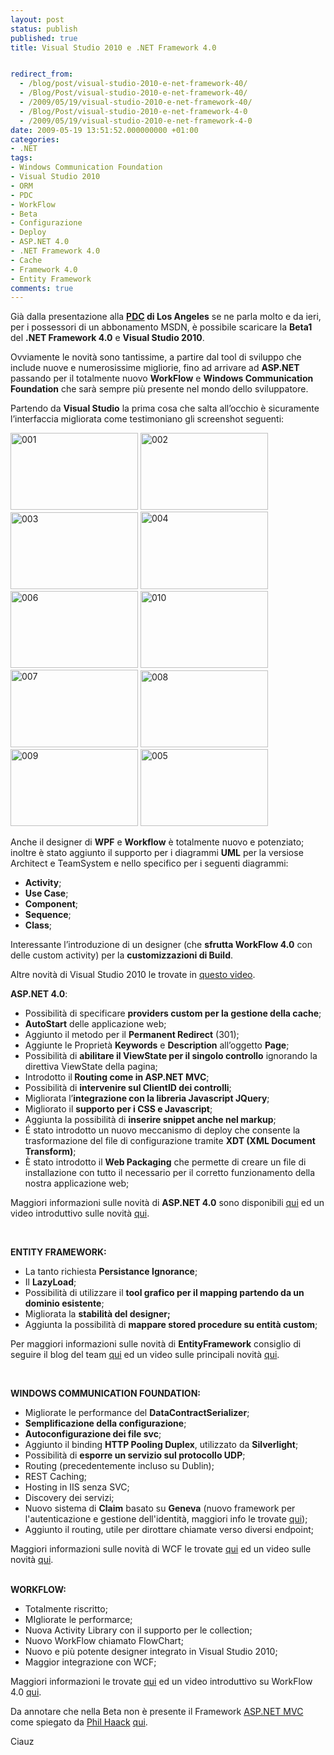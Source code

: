 ```yaml
---
layout: post
status: publish
published: true
title: Visual Studio 2010 e .NET Framework 4.0


redirect_from: 
  - /blog/post/visual-studio-2010-e-net-framework-40/
  - /Blog/Post/visual-studio-2010-e-net-framework-40/
  - /2009/05/19/visual-studio-2010-e-net-framework-40/
  - /Blog/Post/visual-studio-2010-e-net-framework-4-0
  - /2009/05/19/visual-studio-2010-e-net-framework-4-0
date: 2009-05-19 13:51:52.000000000 +01:00
categories:
- .NET
tags:
- Windows Communication Foundation
- Visual Studio 2010
- ORM
- PDC
- WorkFlow
- Beta
- Configurazione
- Deploy
- ASP.NET 4.0
- .NET Framework 4.0
- Cache
- Framework 4.0
- Entity Framework
comments: true
---
```

<p>Gi&agrave; dalla presentazione alla <strong><a target="_blank" href="http://www.microsoftpdc.com/Default.aspx">PDC</a> di Los Angeles</strong> se ne parla molto e da ieri, per i possessori di un abbonamento MSDN, &egrave; possibile scaricare la <strong>Beta1</strong> del <strong>.NET Framework 4.0</strong> e <strong>Visual Studio 2010</strong>.</p>
<p>Ovviamente le novit&agrave; sono tantissime, a partire dal tool di sviluppo che include nuove e numerosissime migliorie, fino ad arrivare ad <strong>ASP.NET</strong> passando per il totalmente nuovo <strong>WorkFlow</strong> e <strong>Windows Communication Foundation</strong> che sar&agrave; sempre pi&ugrave; presente nel mondo dello sviluppatore.</p>
<p>Partendo da <strong>Visual Studio</strong> la prima cosa che salta all&rsquo;occhio &egrave; sicuramente l&rsquo;interfaccia migliorata come testimoniano gli screenshot seguenti:</p>
<p><a href="http://imperugo.tostring.it/Content/Uploaded/image/001_4.png" rel="shadowbox[Visual-Studio-2010-e-NET-Framework-40];options={counterType:'skip',continuous:true,animSequence:'sync'}"><img SinglelineIgnoreCase width="204" height="123" border="0" title="001" alt="001" style="border: 0px none ; display: inline;" src="http://imperugo.tostring.it/Content/Uploaded/image/001_thumb_1.png" /></a> <a href="http://imperugo.tostring.it/Content/Uploaded/image/002_2.png" rel="shadowbox[Visual-Studio-2010-e-NET-Framework-40];options={counterType:'skip',continuous:true,animSequence:'sync'}"><img SinglelineIgnoreCase width="204" height="123" border="0" title="002" alt="002" style="border: 0px none ; display: inline;" src="http://imperugo.tostring.it/Content/Uploaded/image/002_thumb.png" /></a> <a href="http://imperugo.tostring.it/Content/Uploaded/image/003_2.png" rel="shadowbox[Visual-Studio-2010-e-NET-Framework-40];options={counterType:'skip',continuous:true,animSequence:'sync'}"><img SinglelineIgnoreCase width="204" height="123" border="0" title="003" alt="003" style="border: 0px none ; display: inline;" src="http://imperugo.tostring.it/Content/Uploaded/image/003_thumb.png" /></a>&nbsp;<a href="http://imperugo.tostring.it/Content/Uploaded/image/004_2.png" rel="shadowbox[Visual-Studio-2010-e-NET-Framework-40];options={counterType:'skip',continuous:true,animSequence:'sync'}"><img SinglelineIgnoreCase width="204" height="124" border="0" title="004" alt="004" style="border: 0px none ; display: inline;" src="http://imperugo.tostring.it/Content/Uploaded/image/004_thumb.png" /></a>&nbsp; <a href="http://imperugo.tostring.it/Content/Uploaded/image/006_2.png" rel="shadowbox[Visual-Studio-2010-e-NET-Framework-40];options={counterType:'skip',continuous:true,animSequence:'sync'}"><img SinglelineIgnoreCase width="204" height="123" border="0" title="006" alt="006" style="border: 0px none ; display: inline;" src="http://imperugo.tostring.it/Content/Uploaded/image/006_thumb.png" /></a> <a href="http://imperugo.tostring.it/Content/Uploaded/image/010_2.png" rel="shadowbox[Visual-Studio-2010-e-NET-Framework-40];options={counterType:'skip',continuous:true,animSequence:'sync'}"><img SinglelineIgnoreCase width="204" height="123" border="0" title="010" alt="010" style="border: 0px none ; display: inline;" src="http://imperugo.tostring.it/Content/Uploaded/image/010_thumb.png" /></a> <a href="http://imperugo.tostring.it/Content/Uploaded/image/007_2.png" rel="shadowbox[Visual-Studio-2010-e-NET-Framework-40];options={counterType:'skip',continuous:true,animSequence:'sync'}"><img SinglelineIgnoreCase width="204" height="124" border="0" title="007" alt="007" style="border: 0px none ; display: inline;" src="http://imperugo.tostring.it/Content/Uploaded/image/007_thumb.png" /></a> <a href="http://imperugo.tostring.it/Content/Uploaded/image/008_2.png" rel="shadowbox[Visual-Studio-2010-e-NET-Framework-40];options={counterType:'skip',continuous:true,animSequence:'sync'}"><img SinglelineIgnoreCase width="204" height="123" border="0" title="008" alt="008" style="border: 0px none ; display: inline;" src="http://imperugo.tostring.it/Content/Uploaded/image/008_thumb.png" /></a>&nbsp;<a href="http://imperugo.tostring.it/Content/Uploaded/image/009_2.png" rel="shadowbox[Visual-Studio-2010-e-NET-Framework-40];options={counterType:'skip',continuous:true,animSequence:'sync'}"><img SinglelineIgnoreCase width="204" height="123" border="0" title="009" alt="009" style="border: 0px none ; display: inline;" src="http://imperugo.tostring.it/Content/Uploaded/image/009_thumb.png" /></a> <a href="http://imperugo.tostring.it/Content/Uploaded/image/005_4.png" rel="shadowbox[Visual-Studio-2010-e-NET-Framework-40];options={counterType:'skip',continuous:true,animSequence:'sync'}"><img SinglelineIgnoreCase width="204" height="123" border="0" title="005" alt="005" style="border: 0px none ; display: inline;" src="http://imperugo.tostring.it/Content/Uploaded/image/005_thumb_1.png" /></a></p>
<p>Anche il designer di <strong>WPF</strong> e <strong>Workflow</strong> &egrave; totalmente nuovo e potenziato; inoltre &egrave; stato aggiunto il supporto per i diagrammi <strong>UML</strong> per la versiose Architect e TeamSystem e nello specifico per i seguenti diagrammi:</p>
<ul>
    <li><strong>Activity</strong>;</li>
    <li><strong>Use Case</strong>;</li>
    <li><strong>Component</strong>;</li>
    <li><strong>Sequence</strong>;</li>
    <li><strong>Class</strong>;</li>
</ul>
<p>Interessante l&rsquo;introduzione di un designer (che <strong>sfrutta WorkFlow 4.0</strong> con delle custom activity) per la <strong>customizzazioni di Build</strong>.</p>
<p>Altre novit&agrave; di Visual Studio 2010 le trovate in <a target="_blank" href="http://channel9.msdn.com/pdc2008/TL47/">questo video</a>.</p>
<p><b>ASP.NET 4.0</b>:</p>
<ul>
    <li>Possibilit&agrave; di specificare <b>providers custom per la gestione della cache</b>;</li>
    <li><strong>AutoStart</strong> delle applicazione web;</li>
    <li>Aggiunto il metodo per il <strong>Permanent Redirect</strong> (301);</li>
    <li>Aggiunte le Propriet&agrave; <strong>Keywords</strong> e <strong>Description</strong> all&rsquo;oggetto <strong>Page</strong>;</li>
    <li>Possibilit&agrave; di <strong>abilitare il ViewState per il singolo controllo</strong> ignorando la direttiva ViewState della pagina;</li>
    <li>Introdotto il<strong> Routing come in ASP.NET MVC</strong>;</li>
    <li>Possibilit&agrave; di <strong>intervenire sul ClientID dei controlli</strong>;</li>
    <li>Migliorata l&rsquo;<strong>integrazione con la libreria Javascript JQuery</strong>;</li>
    <li>Migliorato il <strong>supporto per i CSS e Javascript</strong>;</li>
    <li>Aggiunta la possibilit&agrave; di <strong>inserire snippet anche nel markup</strong>;</li>
    <li>&Eacute; stato introdotto un nuovo meccanismo di deploy che consente la trasformazione del file di configurazione tramite <strong>XDT (XML Document Transform)</strong>;</li>
    <li>&Egrave; stato introdotto il <strong>Web Packaging</strong> che permette di creare un file di installazione con tutto il necessario per il corretto funzionamento della nostra applicazione web;</li>
</ul>
<p>Maggiori informazioni sulle novit&agrave; di <b>ASP.NET 4.0</b> sono disponibili <a target="_blank" href="http://www.asp.net/learn/whitepapers/aspnet40/">qui</a> ed un video introduttivo sulle novit&agrave; <a target="_blank" href="http://channel9.msdn.com/pdc2008/PC20/">qui</a>.</p>
<p>&nbsp;</p>
<p><strong>ENTITY FRAMEWORK: </strong></p>
<ul>
    <li>La tanto richiesta <b>Persistance Ignorance</b>;</li>
    <li>Il <b>LazyLoad</b>;</li>
    <li>Possibilit&agrave; di utilizzare il <b>tool grafico per il mapping partendo da un dominio esistente</b>;</li>
    <li>Migliorata la <b>stabilit&agrave; del designer;</b></li>
    <li>Aggiunta la possibilit&agrave; di <b>mappare stored procedure su entit&agrave; custom</b>;</li>
</ul>
<p>Per maggiori informazioni sulle novit&agrave; di <b>EntityFramework</b> consiglio di seguire il blog del team <a target="_blank" href="http://blogs.msdn.com/efdesign/">qui</a> ed un video sulle principali novit&agrave; <a target="_blank" href="http://channel9.msdn.com/pdc2008/TL20/">qui</a>.</p>
<p>&nbsp;</p>
<p><strong>WINDOWS COMMUNICATION FOUNDATION:</strong></p>
<ul>
    <li>Migliorate le performance del <b>DataContractSerializer</b>;</li>
    <li><b>Semplificazione della configurazione</b>;</li>
    <li><b>Autoconfigurazione dei file svc</b>;</li>
    <li>Aggiunto il binding <b>HTTP Pooling Duplex</b>, utilizzato da <b>Silverlight</b>;</li>
    <li>Possibilit&agrave; di <b>esporre un servizio sul protocollo UDP</b>;</li>
    <li>Routing (precedentemente incluso su Dublin);</li>
    <li>REST&nbsp;Caching;</li>
    <li>Hosting in IIS senza SVC;</li>
    <li>Discovery dei servizi;</li>
    <li>Nuovo sistema di <b>Claim</b> basato su <b>Geneva</b> (nuovo framework per l'autenticazione e gestione dell'identit&agrave;, maggiori info le trovate <a target="_blank" href="http://blogs.ugidotnet.org/raffaele/archive/2009/05/13/geneva-beta-2-finalmente-disponibile.aspx">qui</a>);</li>
    <li>Aggiunto il routing, utile per dirottare chiamate verso diversi endpoint;</li>
</ul>
<p>Maggiori informazioni sulle novit&agrave; di WCF le trovate <a target="_blank" href="http://msdn.microsoft.com/en-us/library/ee354381.aspx">qui</a> ed un video sulle novit&agrave; <a target="_blank" href="http://channel9.msdn.com/pdc2008/TL06/">qui</a>.</p>
<p><br />
<strong>WORKFLOW:</strong></p>
<ul>
    <li>Totalmente riscritto;</li>
    <li>MIgliorate le performarce;</li>
    <li>Nuova Activity Library con il supporto per le collection;</li>
    <li>Nuovo WorkFlow chiamato FlowChart;</li>
    <li>Nuovo e pi&ugrave; potente designer integrato in Visual Studio 2010;</li>
    <li>Maggior integrazione con WCF;</li>
</ul>
<p>Maggiori informazioni le trovate <a target="_blank" href="http://blogs.aspitalia.com/cradle/post2501/.NET-Framework-4.0-Beta-1-Workflow-Foundation-4.0.aspx">qui</a> ed un video introduttivo su WorkFlow 4.0 <a target="_blank" href="http://channel9.msdn.com/pdc2008/TL17/">qui</a>.</p>
<p>Da annotare che nella Beta non &egrave; presente il Framework <a target="_blank" href="http://www.asp.net/mvc">ASP.NET MVC</a> come spiegato da <a target="_blank" href="http://haacked.com/">Phil Haack</a>&nbsp;<a target="_blank" href="http://haacked.com/archive/2009/05/18/aspnetmvc-vs2010-beta1.aspx">qui</a>.</p>
<p>Ciauz</p>
